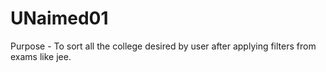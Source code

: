 # UNaimed01
Purpose - To sort all the college desired by user after applying filters from exams like jee.

